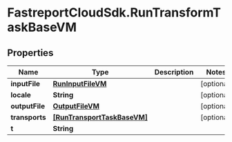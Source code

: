 # FastreportCloudSdk.RunTransformTaskBaseVM

## Properties

Name | Type | Description | Notes
------------ | ------------- | ------------- | -------------
**inputFile** | [**RunInputFileVM**](RunInputFileVM.md) |  | [optional] 
**locale** | **String** |  | [optional] 
**outputFile** | [**OutputFileVM**](OutputFileVM.md) |  | [optional] 
**transports** | [**[RunTransportTaskBaseVM]**](RunTransportTaskBaseVM.md) |  | [optional] 
**t** | **String** |  | 


